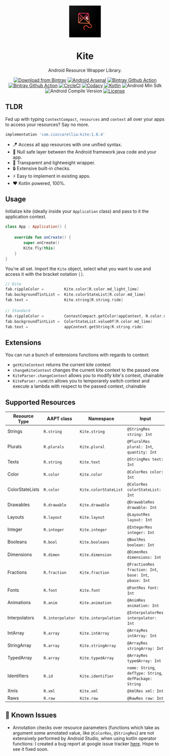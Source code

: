 <p align="center">
  <a href="https://github.com/cioccarellia/kite" target="_blank"><img width="100" src="art/icon_dark.png"></a>
</p>
<h1 align="center">Kite</h1>
<p align="center">Android Resource Wrapper Library.</p>
<p align="center">
  <a href="https://bintray.com/cioccarellia/maven/kite/_latestVersion"><img src="https://api.bintray.com/packages/cioccarellia/maven/kite/images/download.svg" alt="Download from Bintray"></a>
  <a href="https://android-arsenal.com/details/1/8194"><img src="https://img.shields.io/badge/Android%20Arsenal-kite-brightgreen.svg?style=flat" alt="Android Arsenal"></a>
  <a href="https://github.com/cioccarellia/kite/actions?query=workflow%3A%22Android+CI%22"><img src="https://github.com/cioccarellia/kite/workflows/Android%20CI/badge.svg" alt="Bintray Github Action" /></a>
  <a href="https://github.com/cioccarellia/kite/actions?query=workflow%3A%22Bintray+Release%22"><img src="https://github.com/cioccarellia/kite/workflows/Bintray%20Release/badge.svg" alt="Bintray Github Action" /></a>
  <a href="https://app.circleci.com/pipelines/github/cioccarellia/kite"><img src="https://circleci.com/gh/cioccarellia/kite.svg?style=svg" alt="CircleCI"></a>
  <a href="https://www.codacy.com/gh/cioccarellia/kite/dashboard"><img src="https://app.codacy.com/project/badge/Grade/91fb67a5494d4767b71c7bf99810c1c9" alt="Codacy"></a>
  <a href="https://kotlinlang.org/releases.html"><img src="https://img.shields.io/badge/kotlin-1.4.21-orange.svg" alt="Kotlin"></a>
  <a><img src="https://img.shields.io/badge/min-14-00e676.svg" alt="Android Min Sdk"></a>
  <a><img src="https://img.shields.io/badge/compile-30-00e676.svg" alt="Android Compile Version"></a>
  <a href="https://github.com/cioccarellia/kite/blob/master/LICENSE"><img src="https://img.shields.io/badge/license-Apache%202.0-blue.svg" alt="License"></a>
</p>

## TLDR
Fed up with typing `ContextCompact`, `resources` and `context` all over your apps to access your resources? Say no more.
```gradle
implementation 'com.cioccarellia:kite:1.0.4'
```

- :kite: Access all app resources with one unified syntax.
- :dna: Null safe layer between the Android framework java code and your app.
- :ice_cube: Transparent and lightweight wrapper.
- :lock: Extensive built-in checks.
- :zap: Easy to implement in existing apps.
- :heart: Kotlin powered, 100%.

## Usage
Initialize kite (ideally inside your `Application` class) and pass to it the application context.

```kotlin
class App : Application() {

    override fun onCreate() {
        super.onCreate()
        Kite.fly(this)
    }
}
```

You're all set. Import the `Kite` object, select what you want to use and access it with the bracket notation `[]`.

```kotlin
// Kite
fab.rippleColor =         Kite.color[R.color.md_light_lime]
fab.backgroundTintList =  Kite.colorStateList[R.color.md_lime]
fab.text =                Kite.string[R.string.ride]

// Standard
fab.rippleColor =         ContextCompact.getColor(appContext, R.color.md_light_lime)
fab.backgroundTintList =  ColorStateList.valueOf(R.color.md_lime)
fab.text =                appContext.getString(R.string.ride)
```

## Extensions
You can run a bunch of extensions functions with regards to context:
- `getKiteContext` returns the current kite context
- `changeKiteContext` changes the current kite context to the passed one
- `KiteParser.changeContext` allows you to modify kite's context, chainable
- `KiteParser.runWith` allows you to temporarely switch context and execute a lambda with respect to the passed context, chainable


## Supported Resources
| Resource Type   	| AAPT class       	| Namespace             	| Input                                                   	| Output              	| Implementation                      	| API 	| Variants           	|
|-----------------	|------------------	|-----------------------	|---------------------------------------------------------	|---------------------	|-------------------------------------	|-----	|--------------------	|
| Strings         	| `R.string`       	| `Kite.string`         	| `@StringRes string: Int`                                	| `String`            	| `Context.getString()`               	| /   	| `formatArgs`       	|
| Plurals         	| `R.plurals`      	| `Kite.plural`         	| `@PluralRes plural: Int`, `quantity: Int`               	| `String`            	| `Resources.getQuantityString()`     	| /   	| `formatArgs`       	|
| Texts           	| `R.string`       	| `Kite.text`           	| `@StringRes text: Int`                                  	| `CharSequence`      	| `Context.getText()`                 	| /   	| /                  	|
| Color           	| `R.color`        	| `Kite.color`          	| `@ColorRes color: Int`                                  	| `@ColorInt Color`   	| `ContextCompat.getColor()`          	| /   	| /                  	|
| ColorStateLists 	| `R.color`        	| `Kite.colorStateList` 	| `@ColorRes colorStateList: Int`                         	| `ColorStateList`    	| `ContextCompat.getColorStateList()` 	| /   	| /                  	|
| Drawables       	| `R.drawable`     	| `Kite.drawable`       	| `@DrawableRes drawable: Int`                            	| `Drawable`          	| `ContextCompat.getDrawable()`       	| /   	| `Resources.Theme?` 	|
| Layouts         	| `R.layout`       	| `Kite.layout`         	| `@LayoutRes layout: Int`                                	| `XmlResourceParser` 	| `Resources.getLayout()`             	| /   	| /                  	|
| Integer         	| `R.integer`      	| `Kite.integer`        	| `@IntegerRes integer: Int`                              	| `Int`               	| `Resources.getInteger()`            	| /   	| /                  	|
| Booleans        	| `R.bool`         	| `Kite.booleans`       	| `@BoolRes boolean: Int`                                  	| `Boolean`           	| `Resources.getBoolean()`            	| /   	| /                  	|
| Dimensions      	| `R.dimen`        	| `Kite.dimension`      	| `@DimenRes dimensions: Int`                             	| `Float`             	| `Resources.getDimensions()`         	| /   	| /                  	|
| Fractions       	| `R.fraction`     	| `Kite.fraction`       	| `@FractionRes fraction: Int`, `base: Int`, `pbase: Int` 	| `Float`             	| `Resources.getFraction()`           	| /   	| /                  	|
| Fonts           	| `R.font`         	| `Kite.font`           	| `@FontRes font: Int`                                    	| `Typeface`          	| `Resources.getFont()`               	| 26  	| /                  	|
| Animations      	| `R.anim`         	| `Kite.animation`      	| `@AnimRes animation: Int`                               	| `Animation`         	| `AnimationUtils.loadAnimation()`    	| /   	| /                  	|
| Interpolators   	| `R.interpolator` 	| `Kite.interpolation`  	| `@InterpolatorRes interpolator: Int`                    	| `Interpolator`      	| `AnimationUtils.loadInterpolator()` 	| /   	| /                  	|
| IntArray        	| `R.array`        	| `Kite.intArray`       	| `@ArrayRes intArray: Int`                               	| `IntArray`          	| `Resources.getIntArray()`           	| /   	| /                  	|
| StringArray     	| `R.array`        	| `Kite.stringArray`    	| `@ArrayRes stringArray: Int`                            	| `Array<out String>` 	| `Resources.getStringArray()`        	| /   	| /                  	|
| TypedArray     	| `R.array`        	| `Kite.typedArray`     	| `@ArrayRes typedArray: Int`                             	| `TypedArray`        	| `Resources.obtainTypedArray()`      	| /   	| /                  	|
| Identifiers     	| `R.id`           	| `Kite.identifier`     	| `name: String`, `defType: String`, `defPackage: String` 	| `Int`               	| `Resources.getIdentifier()`         	| /   	| /                  	|
| Xmls            	| `R.xml`          	| `Kite.xml`            	| `@XmlRes xml: Int`                                      	| `XmlResourceParser` 	| `Resources.getXml()`                	| /   	| /                  	|
| Raws            	| `R.raw`          	| `Kite.raw`            	| `@RawRes raw: Int`                                      	| `InputStream`       	| `Resources.openRawResource()`       	| /   	| `TypedValue`       	|

## :stop_sign: Known Issues
- Annotation checks over resource parameters (functions which take as argument some annotated value, like `@ColorRes`, `@StringRes`) are not extensively performed by Android Studio, when using kotlin operator functions: I created a bug report at google issue tracker [here](https://issuetracker.google.com/issues/173628041). Hope to see it fixed soon.
